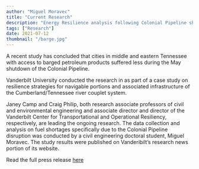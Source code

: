 ```yaml
---
author: "Miguel Moravec"
title: "Current Research"
description: "Energy Resilience analysis following Colonial Pipeline shutdown"
tags: ["Research"]
date: 2021-07-12
thumbnail: "/barge.jpg"
---
```


A recent study has concluded that cities in middle and eastern Tennessee with access to barged petroleum products suffered less during the May shutdown of the Colonial Pipeline.

Vanderbilt University conducted the research in as part of a case study on resilience strategies for navigable portions and associated infrastructure of the Cumberland/Tennessee river couplet system.

Janey Camp and Craig Philip, both research associate professors of civil and environmental engineering and associate director and director of the Vanderbilt Center for Transportational and Operational Resiliency, respectively, are leading the ongoing research. The data collection and analysis on fuel shortages specifically due to the Colonial Pipeline disruption was conducted by a civil engineering doctoral student, Miguel Moravec. The study results were published on Vanderibilt’s research news portion of its website.

Read the full press release [here](https://www.waterwaysjournal.net/2021/06/25/pipeline-shutdown-research-shows-importance-of-barging/)